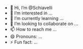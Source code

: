 - 👋 Hi, I’m @Schiavelli
- 👀 I’m interested in ...
- 🌱 I’m currently learning ...
- 💞️ I’m looking to collaborate on ...
- 📫 How to reach me ...
- 😄 Pronouns: ...
- ⚡ Fun fact: ...

<!---
Schiavelli/Schiavelli is a ✨ special ✨ repository because its `README.md` (this file) appears on your GitHub profile.
You can click the Preview link to take a look at your changes.
--->
